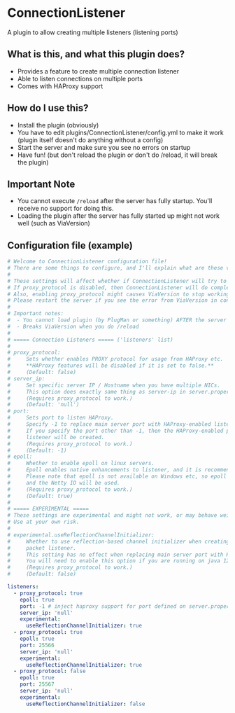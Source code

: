 # ConnectionListener
A plugin to allow creating multiple listeners (listening ports)

## What is this, and what this plugin does?
- Provides a feature to create multiple connection listener
- Able to listen connections on multiple ports
- Comes with HAProxy support

## How do I use this?
- Install the plugin (obviously)
- You have to edit plugins/ConnectionListener/config.yml to make it work (plugin itself doesn't do anything without a config)
- Start the server and make sure you see no errors on startup
- Have fun! (but don't reload the plugin or don't do /reload, it will break the plugin)

## Important Note
- You cannot execute `/reload` after the server has fully startup. You'll receive no support for doing this.
- Loading the plugin after the server has fully started up might not work well (such as ViaVersion)

Configuration file (example)
----
```yaml
# Welcome to ConnectionListener configuration file!
# There are some things to configure, and I'll explain what are these values and that does that do.
# 
# These settings will affect whether if ConnectionListener will try to create an extra listener.
# If proxy_protocol is disabled, then ConnectionListener will do completely nothing about HAProxy.
# Also, enabling proxy_protocol might causes ViaVersion to stop working after /reload.
# Please restart the server if you see the error from ViaVersion in console.
# 
# Important notes:
#  - You cannot load plugin (by PlugMan or something) AFTER the server is fully started.
#  - Breaks ViaVersion when you do /reload
# 
# ===== Connection Listeners ===== ('listeners' list)
# 
# proxy_protocol:
#     Sets whether enables PROXY protocol for usage from HAProxy etc.
#     **HAProxy features will be disabled if it is set to false.**
#     (Default: false)
# server_ip:
#     Set specific server IP / Hostname when you have multiple NICs.
#     This option does exactly same thing as server-ip in server.properties.
#     (Requires proxy_protocol to work.)
#     (Default: 'null')
# port:
#     Sets port to listen HAProxy.
#     Specify -1 to replace main server port with HAProxy-enabled listener.
#     If you specify the port other than -1, then the HAProxy-enabled packet
#     listener will be created.
#     (Requires proxy_protocol to work.)
#     (Default: -1)
# epoll:
#     Whether to enable epoll on linux servers.
#     Epoll enables native enhancements to listener, and it is recommend to enable it.
#     Please note that epoll is not available on Windows etc, so epoll will not be used
#     and the Netty IO will be used.
#     (Requires proxy_protocol to work.)
#     (Default: true)
# 
# ===== EXPERIMENTAL =====
# These settings are experimental and might not work, or may behave weird!
# Use at your own risk.
# 
# experimental.useReflectionChannelInitializer:
#     Whether to use reflection-based channel initializer when creating HAProxy-enabled
#     packet listener.
#     This setting has no effect when replacing main server port with HAProxy-enabled listener.
#     You will need to enable this option if you are running on java 12+.
#     (Requires proxy_protocol to work.)
#     (Default: false)

listeners:
  - proxy_protocol: true
    epoll: true
    port: -1 # inject haproxy support for port defined on server.properties
    server_ip: 'null'
    experimental:
      useReflectionChannelInitializer: true
  - proxy_protocol: true
    epoll: true
    port: 25566
    server_ip: 'null'
    experimental:
      useReflectionChannelInitializer: true
  - proxy_protocol: false
    epoll: true
    port: 25567
    server_ip: 'null'
    experimental:
      useReflectionChannelInitializer: false

```
